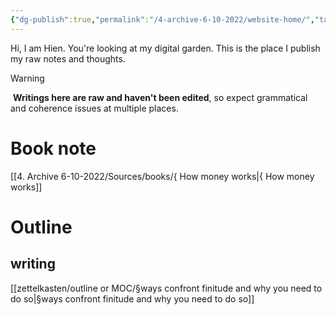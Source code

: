 ```yaml
---
{"dg-publish":true,"permalink":"/4-archive-6-10-2022/website-home/","tags":["gardenEntry"],"noteIcon":""}
---
```


Hi, I am Hien. You're looking at my digital garden. This is the place I publish my raw notes and thoughts.

> [!warning]
>  **Writings here are raw and haven't been edited**, so expect grammatical and coherence issues at multiple places.

# Book note
[[4. Archive 6-10-2022/Sources/books/{ How money works\|{ How money works]]

# Outline
## writing 
[[zettelkasten/outline or MOC/§ways confront finitude and why you need to do so\|§ways confront finitude and why you need to do so]]